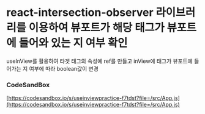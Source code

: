 # react-intersection-observer 라이브러리를 이용하여 뷰포트가 해당 태그가 뷰포트에 들어와 있는 지 여부 확인

useInView를 활용하여 타겟 태그의 속성에 ref를 만들고 inView에 태그가 뷰포트에 들어가는 지 여부에 따라 boolean값이 변경

### CodeSandBox

[https://codesandbox.io/s/useinviewpractice-f7tdst?file=/src/App.js](https://codesandbox.io/s/useinviewpractice-f7tdst?file=/src/App.js)
